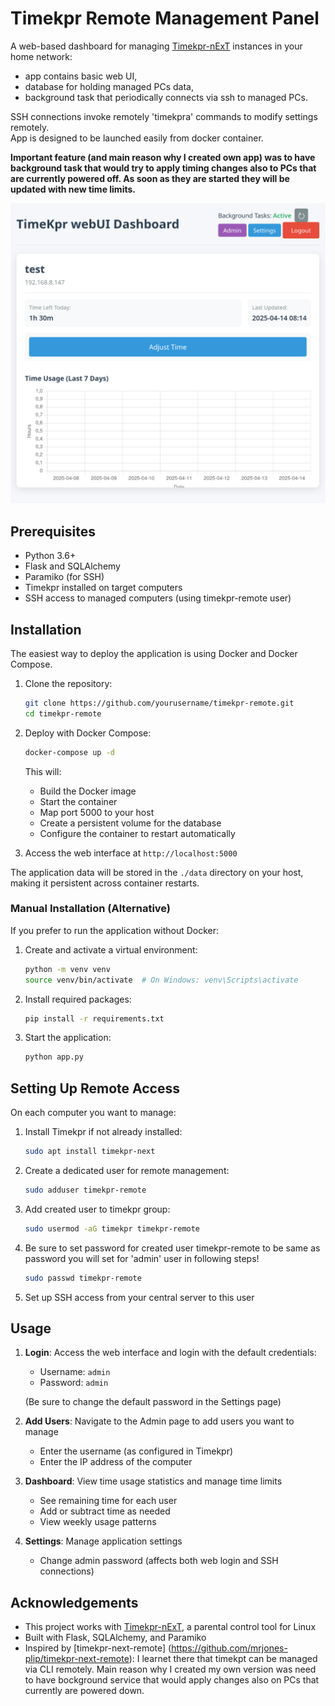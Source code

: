 # Timekpr Remote Management Panel

A web-based dashboard for managing [Timekpr-nExT](https://mjasnik.gitlab.io/timekpr-next/) instances in your home network:
- app contains basic web UI, 
- database for holding managed PCs data,
- background task that periodically connects via ssh to managed PCs. 

SSH connections invoke remotely 'timekpra' commands to modify settings remotely.  
App is designed to be launched easily from docker container.

**Important feature (and main reason why I created own app) was to have background task that would try to apply timing changes also to PCs that are currently powered off. As soon as they are started they will be updated with new time limits.**


![Timekpr Dashboard](docs/images/dashboard.png)

## Prerequisites
- Python 3.6+
- Flask and SQLAlchemy
- Paramiko (for SSH)
- Timekpr installed on target computers
- SSH access to managed computers (using timekpr-remote user)

## Installation

The easiest way to deploy the application is using Docker and Docker Compose.

1. Clone the repository:
   ```bash
   git clone https://github.com/yourusername/timekpr-remote.git
   cd timekpr-remote
   ```

2. Deploy with Docker Compose:
   ```bash
   docker-compose up -d
   ```

   This will:
   - Build the Docker image
   - Start the container
   - Map port 5000 to your host
   - Create a persistent volume for the database
   - Configure the container to restart automatically

3. Access the web interface at `http://localhost:5000`

The application data will be stored in the `./data` directory on your host, making it persistent across container restarts.

### Manual Installation (Alternative)

If you prefer to run the application without Docker:

1. Create and activate a virtual environment:
   ```bash
   python -m venv venv
   source venv/bin/activate  # On Windows: venv\Scripts\activate
   ```

2. Install required packages:
   ```bash
   pip install -r requirements.txt
   ```

3. Start the application:
   ```bash
   python app.py
   ```

## Setting Up Remote Access

On each computer you want to manage:

1. Install Timekpr if not already installed:
   ```bash
   sudo apt install timekpr-next
   ```

2. Create a dedicated user for remote management:
   ```bash
   sudo adduser timekpr-remote
   ```

3. Add created user to timekpr group:
   ```bash
   sudo usermod -aG timekpr timekpr-remote
   ```
4. Be sure to set password for created user timekpr-remote to be same as password you will set for 'admin' user in following steps!
   ```bash
   sudo passwd timekpr-remote
   ```

5. Set up SSH access from your central server to this user

## Usage

1. **Login**: Access the web interface and login with the default credentials:
   - Username: `admin`
   - Password: `admin`
   
   (Be sure to change the default password in the Settings page)

2. **Add Users**: Navigate to the Admin page to add users you want to manage
   - Enter the username (as configured in Timekpr)
   - Enter the IP address of the computer

3. **Dashboard**: View time usage statistics and manage time limits
   - See remaining time for each user
   - Add or subtract time as needed
   - View weekly usage patterns

4. **Settings**: Manage application settings
   - Change admin password (affects both web login and SSH connections)


## Acknowledgements

- This project works with [Timekpr-nExT](https://mjasnik.gitlab.io/timekpr-next/), a parental control tool for Linux
- Built with Flask, SQLAlchemy, and Paramiko
- Inspired by [timekpr-next-remote] (https://github.com/mrjones-plip/timekpr-next-remote): I learnet there that timekpt can be managed via CLI remotely. Main reason why I created my own version was need to have bockground service that would apply changes also on PCs that currently are powered down. 